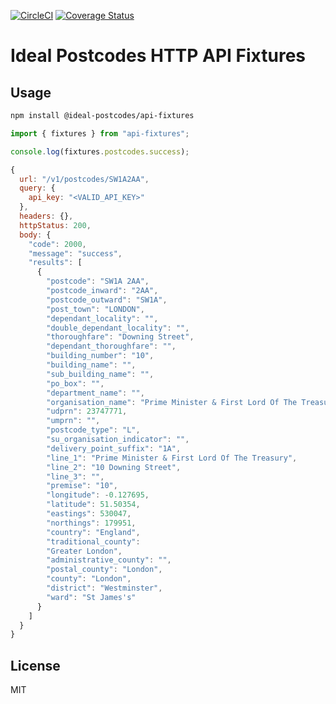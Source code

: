 [![CircleCI](https://circleci.com/gh/ideal-postcodes/api-fixtures.svg?style=svg)](https://circleci.com/gh/ideal-postcodes/api-fixtures) [![Coverage Status](https://coveralls.io/repos/github/ideal-postcodes/api-fixtures/badge.svg?branch=master)](https://coveralls.io/github/ideal-postcodes/api-fixtures?branch=master)

# Ideal Postcodes HTTP API Fixtures

## Usage

```bash
npm install @ideal-postcodes/api-fixtures
```

```javascript
import { fixtures } from "api-fixtures";

console.log(fixtures.postcodes.success);

{
  url: "/v1/postcodes/SW1A2AA",
  query: {
    api_key: "<VALID_API_KEY>"
  },
  headers: {},
  httpStatus: 200,
  body: {
    "code": 2000,
    "message": "success",
    "results": [
      {
        "postcode": "SW1A 2AA",
        "postcode_inward": "2AA",
        "postcode_outward": "SW1A",
        "post_town": "LONDON",
        "dependant_locality": "",
        "double_dependant_locality": "",
        "thoroughfare": "Downing Street",
        "dependant_thoroughfare": "",
        "building_number": "10",
        "building_name": "",
        "sub_building_name": "",
        "po_box": "",
        "department_name": "",
        "organisation_name": "Prime Minister & First Lord Of The Treasury",
        "udprn": 23747771,
        "umprn": "",
        "postcode_type": "L",
        "su_organisation_indicator": "",
        "delivery_point_suffix": "1A",
        "line_1": "Prime Minister & First Lord Of The Treasury",
        "line_2": "10 Downing Street",
        "line_3": "",
        "premise": "10",
        "longitude": -0.127695,
        "latitude": 51.50354,
        "eastings": 530047,
        "northings": 179951,
        "country": "England",
        "traditional_county":
        "Greater London",
        "administrative_county": "",
        "postal_county": "London",
        "county": "London",
        "district": "Westminster",
        "ward": "St James's"
      }
    ]
  }
}

```

## License

MIT

